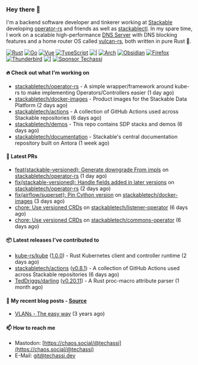 ### Hey there 👋

I'm a backend software developer and tinkerer working at [Stackable][stackable] developing
[operator-rs][op-rs] and friends as well as [stackablectl][sctl]. In my spare time, I work
on a scalable high-performance [DNS Server][portal] with DNS blocking features and a home
router OS called [vulcan-rs][vulcan], both written in pure Rust 🦀.

[sctl]: https://github.com/stackabletech/stackable-cockpit
[op-rs]: https://github.com/stackabletech/operator-rs
[stackable]: https://github.com/stackabletech
[portal]: https://github.com/portal-rs/portal
[vulcan]: https://github.com/vulcan-rs

[![Rust](https://img.shields.io/badge/-Rust-141414?style=flat&logo=rust&logoColor=%23f97f39)](https://www.rust-lang.org/)
[![Go](https://img.shields.io/badge/-Go-141414?style=flat&logo=go&logoColor=%23f97f39)](https://go.dev/)
[![Vue](https://img.shields.io/badge/-Vue-141414?style=flat&logo=vuedotjs&logoColor=%23f97f39)](https://vuejs.org/)
[![TypeScript](https://img.shields.io/badge/-TypeScript-141414?style=flat&logo=typescript&logoColor=%23f97f39)](https://www.typescriptlang.org/)
![|](https://img.shields.io/badge/-%7C-141414?style=flat&logoColor=%23f97f39)
[![Arch](https://img.shields.io/badge/-Arch-141414?style=flat&logo=archlinux&logoColor=%23f97f39)](https://archlinux.org/)
[![Obsidian](https://img.shields.io/badge/-Obsidian-141414?style=flat&logo=obsidian&logoColor=%23f97f39)](https://obsidian.md/)
[![Firefox](https://img.shields.io/badge/-Firefox-141414?style=flat&logo=firefox&logoColor=%23f97f39)](https://www.mozilla.org/en-US/firefox/new/)
[![Thunderbird](https://img.shields.io/badge/-Thunderbird-141414?style=flat&logo=thunderbird&logoColor=%23f97f39)](https://www.thunderbird.net/en-US/)
![|](https://img.shields.io/badge/-%7C-141414?style=flat&logoColor=%23f97f39)
[![Sponsor Techassi](https://img.shields.io/badge/-Sponsor-141414?style=flat&logo=github&logoColor=%23f97f39)](https://github.com/sponsors/Techassi)

#### 🔥 Check out what I'm working on


- [stackabletech/operator-rs](https://github.com/stackabletech/operator-rs) - A simple wrapper/framework around kube-rs to make implementing Operators/Controllers easier (1 day ago)
- [stackabletech/docker-images](https://github.com/stackabletech/docker-images) - Product images for the Stackable Data Platform (2 days ago)
- [stackabletech/actions](https://github.com/stackabletech/actions) - A collection of GitHub Actions used across Stackable repositories (6 days ago)
- [stackabletech/demos](https://github.com/stackabletech/demos) - This repo contains SDP stacks and demos (6 days ago)
- [stackabletech/documentation](https://github.com/stackabletech/documentation) - Stackable&#39;s central documentation repository built on Antora (1 week ago)

#### 🧪 Latest PRs


- [feat(stackable-versioned): Generate downgrade From impls](https://github.com/stackabletech/operator-rs/pull/1033) on [stackabletech/operator-rs](https://github.com/stackabletech/operator-rs) (1 day ago)
- [fix(stackable-versioned): Handle fields added in later versions](https://github.com/stackabletech/operator-rs/pull/1031) on [stackabletech/operator-rs](https://github.com/stackabletech/operator-rs) (2 days ago)
- [fix(airflow/superset): Pin Cython version](https://github.com/stackabletech/docker-images/pull/1116) on [stackabletech/docker-images](https://github.com/stackabletech/docker-images) (3 days ago)
- [chore: Use versioned CRDs](https://github.com/stackabletech/listener-operator/pull/307) on [stackabletech/listener-operator](https://github.com/stackabletech/listener-operator) (6 days ago)
- [chore: Use versioned CRDs](https://github.com/stackabletech/commons-operator/pull/353) on [stackabletech/commons-operator](https://github.com/stackabletech/commons-operator) (6 days ago)

#### 📦 Latest releases I've contributed to


- [kube-rs/kube](https://github.com/kube-rs/kube/releases/tag/1.0.0) ([1.0.0](https://github.com/kube-rs/kube/releases/tag/1.0.0)) - Rust Kubernetes client and controller runtime (2 days ago)
- [stackabletech/actions](https://github.com/stackabletech/actions/releases/tag/v0.8.1) ([v0.8.1](https://github.com/stackabletech/actions/releases/tag/v0.8.1)) - A collection of GitHub Actions used across Stackable repositories (6 days ago)
- [TedDriggs/darling](https://github.com/TedDriggs/darling/releases/tag/v0.20.11) ([v0.20.11](https://github.com/TedDriggs/darling/releases/tag/v0.20.11)) - A Rust proc-macro attribute parser (1 month ago)

#### 📜 My recent blog posts - [Source](https://github.com/Techassi/page)


- [VLANs - The easy way](https://techassi.dev/posts/vlans-the-easy-way/) (3 years ago)

#### 📫 How to reach me

- Mastodon: [https://chaos.social/@techassi](https://chaos.social/@techassi)
- E-Mail: git@techassi.dev
